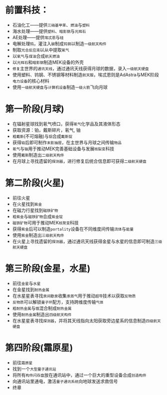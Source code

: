 # 前置科技：

 - 石油化工——提供`三硝基甲苯`、`燃油`与`塑料`
 - 海水处理——提供`塑料`、`暗影钢`与`光辉石`
 - AE处理——提供`埃忒恩`与`硅`
 - 电解处理`钨`，灌注入`碳`制成`钨钢`以制造`一级航天构件`
 - 制取`光合反应液`以从中提取`氧气`
 - 以`氧气`与`煤油`合成`航天燃油`
 - 以`光辉石`和`暗影钢`制造MEK设备的外壳
 - `修复`主世界的`通讯天线`，通过通讯天线获得月球的数据，录入`一级航天硬盘`
 - 使用塑料、钨钢、不锈钢等材料制造`航天服`，埃忒恩则是AdAstra与MEK阶段`电力设备`的核心材料
 - 使用`一级航天硬盘`与`计算机设备`制造`一级火箭`飞向月球

# 第一阶段(月球)

 - 在辐射星球找到氡气喷口，获得`氡气`化学品及其液体形态
 - 获取资源：铂，戴斯碎片，氡气, 铀
 - `粗戴斯`(不可熔融)与`铝`合成`戴斯锭`
 - 获得`铂`后即可制作`末影抽屉`，在主世界与月球之间传输`物品`
 - `氡气`与`铀`用于推动MEK完善基础设备与发展`核裂变`科技
 - 使用`戴斯`制造出`二级航天构件`
 - 在月球上寻找遗留的`探测器`，进行修复后统合信息即可获得`二级航天硬盘`

# 第二阶段(火星)

 - 前往火星
 - 在火星找到`紫金`
 - 在磁力行星找到`磁铁矿物`
 - `粗紫金`与`磁铁矿物`合成`紫金锭`
 - `磁铁矿物`可用于推动MEK`核聚变`科技
 - 获得`紫金`后可以制造`portality`设备在不同维度间传输`流体`与`能量`
 - 使用`紫金`制造出`三级航天构件`
 - 在火星上寻找遗留的`探测器`，通过通讯天线获得金星与水星的信息即可制造`三级航天硬盘`

# 第三阶段(金星，水星)

 - 前往`金星`与`水星`
 - 在金星找到`耐热金属`
 - 在水星星表寻找`汞间歇泉`收集`汞蒸气`用于推动`超导`技术以获取`反物质`
 - `反物质`可以解锁`量子环`配方，支持跨维度传输`气体`
 - `粗耐热金属`与`锇`混合制成`耐热金属`
 - 使用`耐热金属`制造出`四级航天构件`
 - 在水星星表寻找`探测器`，并将其天线指向太阳获取旁边星系的信息制造`四级航天硬盘`

# 第四阶段(霜原星)

 - 前往`霜原星`
 - 找到一个`大型量子通讯站`
 - 将所有`构件闪存盘`放在通讯站中，通过一个巨大的重型设备合成`创造构件`
 - 向通讯站里通电，激活`量子通讯系统`向地球发送求救信号
 - 终章